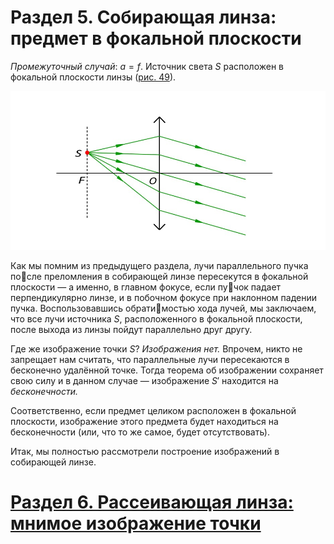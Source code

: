 # Раздел 5.  Собирающая линза: предмет в фокальной плоскости
_Промежуточный случай_: $a = f$. Источник света $S$ расположен в фокальной плоскости линзы ([рис. 49](/image/Рисунок49.jpg)).

![a = f: изображение отсутствует](/image/Рисунок49.jpg)

Как мы помним из предыдущего раздела, лучи параллельного пучка после преломления в собирающей линзе пересекутся в фокальной плоскости — а именно, в главном фокусе, если пучок падает перпендикулярно линзе, и в побочном фокусе при наклонном падении пучка. Воспользовавшись обратимостью хода лучей, мы заключаем, что все лучи источника $S$, расположенного в фокальной плоскости, после выхода из линзы пойдут параллельно друг другу.

Где же изображение точки $S$? _Изображения нет._ Впрочем, никто не запрещает нам считать, что параллельные лучи пересекаются в бесконечно удалённой точке. Тогда теорема об изображении сохраняет свою силу и в данном случае — изображение $S'$ находится на _бесконечности._

Соответственно, если предмет целиком расположен в фокальной плоскости, изображение этого предмета будет находиться на бесконечности (или, что то же самое, будет отсутствовать).

Итак, мы полностью рассмотрели построение изображений в собирающей линзе.
# [Раздел 6. Рассеивающая линза: мнимое изображение точки](/Тонкие%20линзы.%20Построение%20изображений/Рассеивающая%20линза%3A%20мнимое%20изображение%20точки.md)
